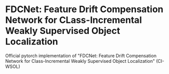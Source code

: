 # FDCNet: Feature Drift Compensation Network for CLass-Incremental Weakly Supervised Object Localization

Official pytorch implementation of "FDCNet: Feature Drift Compensation Network for Class-Incremental Weakly Supervised Object Localization" (CI-WSOL)
